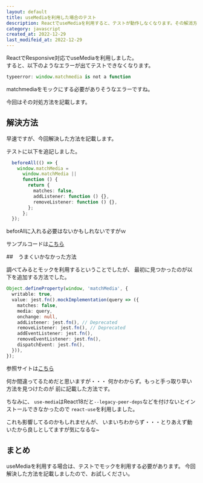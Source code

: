 ```yaml
---
layout: default
title: useMediaを利用した場合のテスト
description: ReactでuseMediaを利用すると、テストが動作しなくなります。その解消方法を紹介します。
category: javascript
created_at: 2022-12-29
last_modifeid_at: 2022-12-29
---
```


ReactでResponsive対応でuseMediaを利用しました。  
すると、以下のようなエラーが出てテストできなくなります。

```TypeScript
typeerror: window.matchmedia is not a function
```

matchmediaをモックにする必要がありそうなエラーですね。

今回はその対処方法を記載します。

## 解決方法

早速ですが、今回解決した方法を記載します。

テストに以下を追記しました。

```TypeScript
  beforeAll(() => {
    window.matchMedia =
      window.matchMedia ||
      function () {
        return {
          matches: false,
          addListener: function () {},
          removeListener: function () {},
        };
      };
  });
```

beforAllに入れる必要はないかもしれないですがｗ

サンプルコードは[こちら](https://github.com/mtaketani113/omu-karate-page/blob/v1.2.6/src/components/TrainingMenue.test.tsx)

##　うまくいかなかった方法

調べてみるとモックを利用するということでしたが、
最初に見つかったのが以下を追加する方法でした。

```TypeScript
Object.defineProperty(window, 'matchMedia', {
  writable: true,
  value: jest.fn().mockImplementation(query => ({
    matches: false,
    media: query,
    onchange: null,
    addListener: jest.fn(), // Deprecated
    removeListener: jest.fn(), // Deprecated
    addEventListener: jest.fn(),
    removeEventListener: jest.fn(),
    dispatchEvent: jest.fn(),
  })),
});
```

参照サイトは[こちら](https://jestjs.io/docs/manual-mocks#mocking-methods-which-are-not-implemented-in-jsdom)

何か間違ってるためだと思いますが・・・
何かわからず。もっと手っ取り早い方法を見つけたのが
前に記載した方法です。

ちなみに、
`use-media`はReact18だと`--legacy-peer-deps`などを付けないとインストールできなかったので
`react-use`を利用しました。

これも影響してるのかもしれませんが、
いまいちわからず・・・とりあえず動いたから良しとしてますが気になるな~

## まとめ

useMediaを利用する場合は、テストでモックを利用する必要があります。
今回解決した方法を記載しましたので、お試しください。